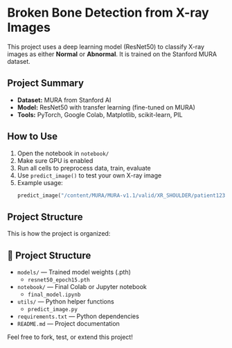# Broken Bone Detection from X-ray Images

This project uses a deep learning model (ResNet50) to classify X-ray images as either **Normal** or **Abnormal**. It is trained on the Stanford MURA dataset.

## Project Summary

- **Dataset:** MURA from Stanford AI
- **Model:** ResNet50 with transfer learning (fine-tuned on MURA)
- **Tools:** PyTorch, Google Colab, Matplotlib, scikit-learn, PIL

## How to Use

1. Open the notebook in `notebook/`
2. Make sure GPU is enabled
3. Run all cells to preprocess data, train, evaluate
4. Use `predict_image()` to test your own X-ray image
5. Example usage:
   ```python
   predict_image("/content/MURA/MURA-v1.1/valid/XR_SHOULDER/patient123/study1_positive/image2.png", model, device)


## Project Structure
This is how the project is organized:
## 📁 Project Structure

- `models/` — Trained model weights (.pth)
  - `resnet50_epoch15.pth`
- `notebook/` — Final Colab or Jupyter notebook
  - `final_model.ipynb`
- `utils/` — Python helper functions
  - `predict_image.py`
- `requirements.txt` — Python dependencies
- `README.md` — Project documentation


Feel free to fork, test, or extend this project!

